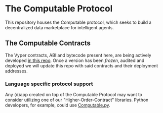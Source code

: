 # The Computable Protocol

This repository houses the Computable protocol, which seeks to build a decentralized data marketplace for intelligent agents.

## The Computable Contracts

The Vyper contracts, ABI and bytecode present here, are being actively developed [in this repo](https://github.com/computablelabs/goest).
Once a version has been _frozen_, audited and deployed we will update this repo with said contracts and their deployment addresses.

### Language specific protocol support

Any (d)app created on top of the Computable Protocol may want to consider utilizing one of our "Higher-Order-Contract" libraries. Python
developers, for example, could use [Computable.py](https://github.com/computablelabs/computable.py).
